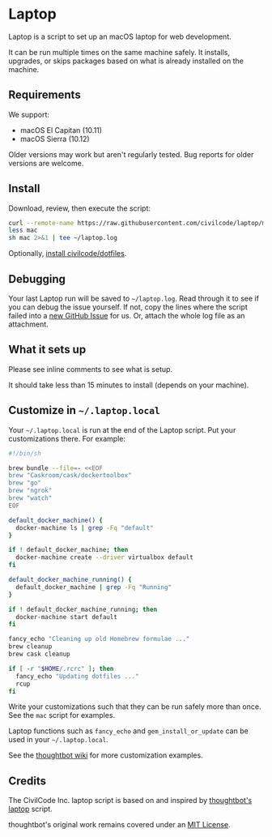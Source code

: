 Laptop
======

Laptop is a script to set up an macOS laptop for web development.

It can be run multiple times on the same machine safely.
It installs, upgrades, or skips packages
based on what is already installed on the machine.

Requirements
------------

We support:

* macOS El Capitan (10.11)
* macOS Sierra (10.12)

Older versions may work but aren't regularly tested. Bug reports for older
versions are welcome.

Install
-------

Download, review, then execute the script:

```sh
curl --remote-name https://raw.githubusercontent.com/civilcode/laptop/master/mac
less mac
sh mac 2>&1 | tee ~/laptop.log
```

Optionally, [install civilcode/dotfiles][dotfiles].

[dotfiles]: https://github.com/civilcode/dotfiles#install

Debugging
---------

Your last Laptop run will be saved to `~/laptop.log`.
Read through it to see if you can debug the issue yourself.
If not, copy the lines where the script failed into a
[new GitHub Issue](https://github.com/civilcode/laptop/issues/new) for us.
Or, attach the whole log file as an attachment.

What it sets up
---------------

Please see inline comments to see what is setup.

It should take less than 15 minutes to install (depends on your machine).

Customize in `~/.laptop.local`
------------------------------

Your `~/.laptop.local` is run at the end of the Laptop script.
Put your customizations there.
For example:

```sh
#!/bin/sh

brew bundle --file=- <<EOF
brew "Caskroom/cask/dockertoolbox"
brew "go"
brew "ngrok"
brew "watch"
EOF

default_docker_machine() {
  docker-machine ls | grep -Fq "default"
}

if ! default_docker_machine; then
  docker-machine create --driver virtualbox default
fi

default_docker_machine_running() {
  default_docker_machine | grep -Fq "Running"
}

if ! default_docker_machine_running; then
  docker-machine start default
fi

fancy_echo "Cleaning up old Homebrew formulae ..."
brew cleanup
brew cask cleanup

if [ -r "$HOME/.rcrc" ]; then
  fancy_echo "Updating dotfiles ..."
  rcup
fi
```

Write your customizations such that they can be run safely more than once.
See the `mac` script for examples.

Laptop functions such as `fancy_echo` and
`gem_install_or_update`
can be used in your `~/.laptop.local`.

See the [thoughtbot wiki](https://github.com/thoughtbot/laptop/wiki)
for more customization examples.

Credits
-------

The CivilCode Inc. laptop script is based on and inspired by
[thoughtbot's laptop](https://github.com/thoughtbot/laptop) script.

thoughtbot's original work remains covered under an
[MIT License](https://github.com/thoughtbot/laptop/blob/c997c4fb5a986b22d6c53214d8f219600a4561ee/LICENSE).
